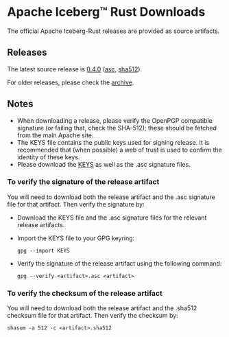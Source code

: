 <!--
  ~ Licensed to the Apache Software Foundation (ASF) under one
  ~ or more contributor license agreements.  See the NOTICE file
  ~ distributed with this work for additional information
  ~ regarding copyright ownership.  The ASF licenses this file
  ~ to you under the Apache License, Version 2.0 (the
  ~ "License"); you may not use this file except in compliance
  ~ with the License.  You may obtain a copy of the License at
  ~
  ~   http://www.apache.org/licenses/LICENSE-2.0
  ~
  ~ Unless required by applicable law or agreed to in writing,
  ~ software distributed under the License is distributed on an
  ~ "AS IS" BASIS, WITHOUT WARRANTIES OR CONDITIONS OF ANY
  ~ KIND, either express or implied.  See the License for the
  ~ specific language governing permissions and limitations
  ~ under the License.
-->

# Apache Iceberg™ Rust Downloads

The official Apache Iceberg-Rust releases are provided as source artifacts.

## Releases

The latest source release is [0.4.0](https://www.apache.org/dyn/closer.lua/iceberg/apache-iceberg-rust-0.4.0/apache-iceberg-rust-0.4.0-src.tar.gz?action=download) ([asc](https://downloads.apache.org/iceberg/apache-iceberg-rust-0.4.0/apache-iceberg-rust-0.4.0-src.tar.gz.asc),
[sha512](https://downloads.apache.org/iceberg/apache-iceberg-rust-0.4.0/apache-iceberg-rust-0.4.0-src.tar.gz.sha512)).

For older releases, please check the [archive](https://archive.apache.org/dist/iceberg/).

## Notes

* When downloading a release, please verify the OpenPGP compatible signature (or failing that, check the SHA-512); these should be fetched from the main Apache site.
* The KEYS file contains the public keys used for signing release. It is recommended that (when possible) a web of trust is used to confirm the identity of these keys.
* Please download the [KEYS](https://downloads.apache.org/iceberg/KEYS) as well as the .asc signature files.

### To verify the signature of the release artifact

You will need to download both the release artifact and the .asc signature file for that artifact. Then verify the signature by:

* Download the KEYS file and the .asc signature files for the relevant release artifacts.
* Import the KEYS file to your GPG keyring:

    ```shell
    gpg --import KEYS
    ```

* Verify the signature of the release artifact using the following command:

    ```shell
    gpg --verify <artifact>.asc <artifact>
    ```

### To verify the checksum of the release artifact

You will need to download both the release artifact and the .sha512 checksum file for that artifact. Then verify the checksum by:

```shell
shasum -a 512 -c <artifact>.sha512
```

